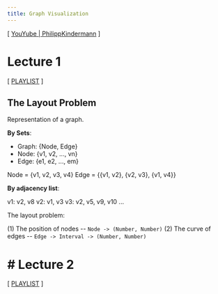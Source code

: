 ```yaml
---
title: Graph Visualization
---
```


[ [YouYube | PhilippKindermann](https://www.youtube.com/@PhilippKindermann) ]

# Lecture 1

[ [PLAYLIST](https://www.youtube.com/playlist?list=PLubYOWSl9mIuJXdt_pMYoTD8QkaX9kQgO) ]

## The Layout Problem

Representation of a graph.

**By Sets**:

- Graph: {Node, Edge}
- Node: {v1, v2, ..., vn}
- Edge: {e1, e2, ..., em}

Node = {v1, v2, v3, v4}
Edge = {{v1, v2}, {v2, v3}, {v1, v4}}

**By adjacency list**:

v1: v2, v8
v2: v1, v3
v3: v2, v5, v9, v10
...

The layout problem:

(1) The position of nodes -- `Node -> (Number, Number)`
(2) The curve of edges -- `Edge -> Interval -> (Number, Number)`

# # Lecture 2

[ [PLAYLIST](https://www.youtube.com/playlist?list=PLubYOWSl9mIsUBpLQTuAdWwyqMZ7x0nCb) ]
